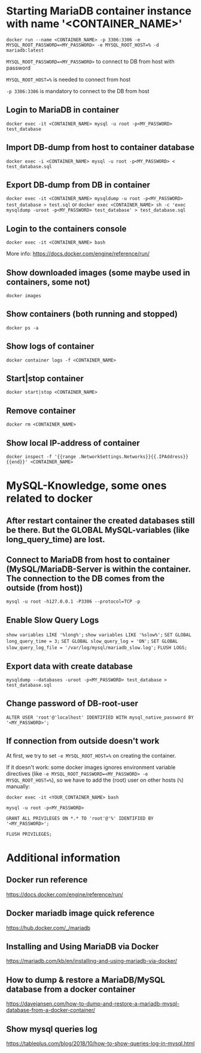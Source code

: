 
# Starting MariaDB container instance with name '<CONTAINER_NAME>'

```docker run --name <CONTAINER_NAME> -p 3306:3306 -e MYSQL_ROOT_PASSWORD=<MY_PASSWORD> -e MYSQL_ROOT_HOST=% -d mariadb:latest```

```MYSQL_ROOT_PASSWORD=<MY_PASSWORD>```
to connect to DB from host with password

```MYSQL_ROOT_HOST=%```
is needed to connect from host

```-p 3306:3306```
is mandatory to connect to the DB from host

## Login to MariaDB in container
```docker exec -it <CONTAINER_NAME> mysql -u root -p<MY_PASSWORD> test_database```


## Import DB-dump from host to container database
```docker exec -i <CONTAINER_NAME> mysql -u root -p<MY_PASSWORD> < test_database.sql```

## Export DB-dump from DB in container
```docker exec -it <CONTAINER_NAME> mysqldump -u root -p<MY_PASSWORD> test_database > test.sql```
or
```docker exec <CONTAINER_NAME> sh -c 'exec mysqldump -uroot -p<MY_PASSWORD> test_database' > test_database.sql```

## Login to the containers console
```docker exec -it <CONTAINER_NAME> bash```

More info: https://docs.docker.com/engine/reference/run/

## Show downloaded images (some maybe used in containers, some not)
```docker images```

## Show containers (both running and stopped)
```docker ps -a```

## Show logs of container
```docker container logs -f <CONTAINER_NAME>```

## Start|stop container
```docker start|stop <CONTAINER_NAME>```

## Remove container
```docker rm <CONTAINER_NAME>```

## Show local IP-address of container
```docker inspect -f '{{range .NetworkSettings.Networks}}{{.IPAddress}}{{end}}' <CONTAINER_NAME>```



# MySQL-Knowledge, some ones related to docker

## After restart container the created databases still be there. But the GLOBAL MySQL-variables (like long_query_time) are lost.

## Connect to MariaDB from host to container (MySQL/MariaDB-Server is within the container. The connection to the DB comes from the outside (from host))
```mysql -u root -h127.0.0.1 -P3306 --protocol=TCP -p```

## Enable Slow Query Logs
```show variables LIKE '%long%';```
```show variables LIKE '%slow%';```
```SET GLOBAL long_query_time = 3;```
```SET GLOBAL slow_query_log = 'ON';```
```SET GLOBAL slow_query_log_file = '/var/log/mysql/mariadb_slow.log';```
```FLUSH LOGS;```


## Export data with create database
```mysqldump --databases -uroot -p<MY_PASSWORD> test_database > test_database.sql```

## Change password of DB-root-user
```ALTER USER 'root'@'localhost' IDENTIFIED WITH mysql_native_password BY '<MY_PASSWORD>';```

## If connection from outside doesn't work
At first, we try to set ```-e MYSQL_ROOT_HOST=%``` on creating the container.

If it doesn't work: some docker images ignores environment variable directives (like ```-e MYSQL_ROOT_PASSWORD=<MY_PASSWORD> -e MYSQL_ROOT_HOST=%```), so we have to add the (root) user on other hosts (```%```) manually:

```docker exec -it <YOUR_CONTAINER_NAME> bash```

```mysql -u root -p<MY_PASSWORD>```

```GRANT ALL PRIVILEGES ON *.* TO 'root'@'%' IDENTIFIED BY '<MY_PASSWORD>';```

```FLUSH PRIVILEGES;```

# Additional information

## Docker run reference
https://docs.docker.com/engine/reference/run/

## Docker mariadb image quick reference
https://hub.docker.com/_/mariadb

## Installing and Using MariaDB via Docker
https://mariadb.com/kb/en/installing-and-using-mariadb-via-docker/

## How to dump & restore a MariaDB/MySQL database from a docker container
https://davejansen.com/how-to-dump-and-restore-a-mariadb-mysql-database-from-a-docker-container/

## Show mysql queries log 
https://tableplus.com/blog/2018/10/how-to-show-queries-log-in-mysql.html
